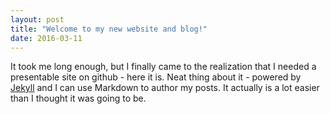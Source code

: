 ```yaml
---
layout: post
title: "Welcome to my new website and blog!"
date: 2016-03-11
---
```


It took me long enough, but I finally came to the realization that I needed a presentable site on github - here it is.
Neat thing about it - powered by [Jekyll](http://jekyllrb.com) and I can use Markdown to author my posts. 
It actually is a lot easier than I thought it was going to be.
